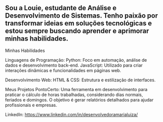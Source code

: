 ## Sou a Louie, estudante de Análise e Desenvolvimento de Sistemas. Tenho paixão por transformar ideias em soluções tecnológicas e estou sempre buscando aprender e aprimorar minhas habilidades.

Minhas Habilidades

Linguagens de Programação:
Python: Foco em automação, análise de dados e desenvolvimento back-end.
JavaScript: Utilizado para criar interações dinâmicas e funcionalidades em páginas web.

Desenvolvimento Web:
HTML & CSS: Estrutura e estilização de interfaces.

Meus Projetos
PontoCerto: Uma ferramenta em desenvolvimento para praticar o cálculo de horas trabalhadas, considerando dias normais, feriados e domingos. O objetivo é gerar relatórios detalhados para ajudar profissionais e empresas.

LinkedIn: https://www.linkedin.com/in/desenvolvedoramarialuiza/
<!--
**louielimonada/louielimonada** is a ✨ _special_ ✨ repository because its `README.md` (this file) appears on your GitHub profile.

Here are some ideas to get you started:

- 🔭 I’m currently working on ...
- 🌱 I’m currently learning ...
- 👯 I’m looking to collaborate on ...
- 🤔 I’m looking for help with ...
- 💬 Ask me about ...
- 📫 How to reach me: ...
- 😄 Pronouns: ...
- ⚡ Fun fact: ...
-->
